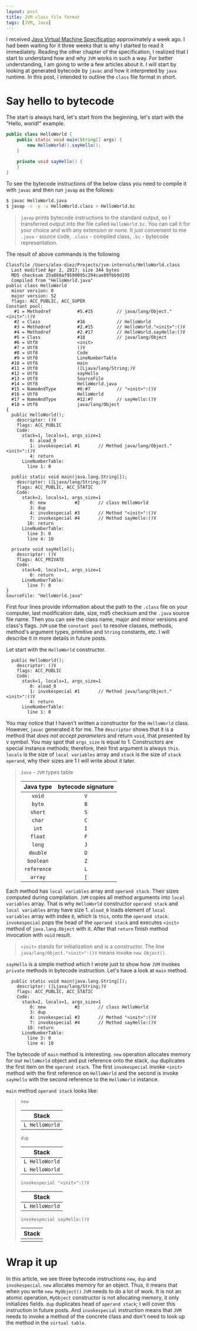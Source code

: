 ```yaml
---
layout: post
title: JVM class file format
tags: [JVM, Java]
---
```


I received [Java Virtual Machine Specification](https://www.amazon.com/gp/product/013390590X/ref=oh_aui_detailpage_o00_s00?ie=UTF8&psc=1) approximately a week ago. I had been waiting for it three weeks that is why I started to read it immediately. Reading the other chapter of the specification, I realized that I start to understand how and why `JVM` works in such a way. For better understanding, I am going to write a few articles about it. I will start by looking at generated bytecode by `javac` and how it interpreted by `java` runtime. In this post, I intended to outline the `class` file format in short.

# Say hello to bytecode

The start is always hard, let's start from the beginning, let's start with the "Hello, world!" example.

```java
public class HelloWorld {
    public static void main(String[] args) {
        new HelloWorld().sayHello();
    }

    private void sayHello() {
    }
}
```

To see the bytecode instructions of the below class you need to compile it with `javac` and then run `javap` as the follows:

```sh
$ javac HelloWorld.java
$ javap -c -p -v HelloWorld.class > HelloWorld.bc
```

> `javap` prints bytecode instructions to the standard output, so I transferred output into the file called `HelloWorld.bc`. You can call it for your choice and with any extension or none. It just convenient to me `.java` - source code, `.class` - compiled class, `.bc` - bytecode representation.

The result of above commands is the following

```
Classfile /Users/alex-diez/Projects/jvm-internals/HelloWorld.class
  Last modified Apr 2, 2017; size 344 bytes
  MD5 checksum 25a868af9590095c294cae89fbb9d195
  Compiled from "HelloWorld.java"
public class HelloWorld
  minor version: 0
  major version: 52
  flags: ACC_PUBLIC, ACC_SUPER
Constant pool:
   #1 = Methodref          #5.#15         // java/lang/Object."<init>":()V
   #2 = Class              #16            // HelloWorld
   #3 = Methodref          #2.#15         // HelloWorld."<init>":()V
   #4 = Methodref          #2.#17         // HelloWorld.sayHello:()V
   #5 = Class              #18            // java/lang/Object
   #6 = Utf8               <init>
   #7 = Utf8               ()V
   #8 = Utf8               Code
   #9 = Utf8               LineNumberTable
  #10 = Utf8               main
  #11 = Utf8               ([Ljava/lang/String;)V
  #12 = Utf8               sayHello
  #13 = Utf8               SourceFile
  #14 = Utf8               HelloWorld.java
  #15 = NameAndType        #6:#7          // "<init>":()V
  #16 = Utf8               HelloWorld
  #17 = NameAndType        #12:#7         // sayHello:()V
  #18 = Utf8               java/lang/Object
{
  public HelloWorld();
    descriptor: ()V
    flags: ACC_PUBLIC
    Code:
      stack=1, locals=1, args_size=1
         0: aload_0
         1: invokespecial #1       // Method java/lang/Object."<init>":()V
         4: return
      LineNumberTable:
        line 1: 0

  public static void main(java.lang.String[]);
    descriptor: ([Ljava/lang/String;)V
    flags: ACC_PUBLIC, ACC_STATIC
    Code:
      stack=2, locals=1, args_size=1
         0: new           #2       // class HelloWorld
         3: dup
         4: invokespecial #3       // Method "<init>":()V
         7: invokespecial #4       // Method sayHello:()V
        10: return
      LineNumberTable:
        line 3: 0
        line 4: 10

  private void sayHello();
    descriptor: ()V
    flags: ACC_PRIVATE
    Code:
      stack=0, locals=1, args_size=1
         0: return
      LineNumberTable:
        line 7: 0
}
SourceFile: "HelloWorld.java"
```

First four lines provide information about the path to the `.class` file on your computer, last modification date, size, md5 checksum and the `.java` source file name. Then you can see the class name, major and minor versions and class's flags. `JVM` use the `constant pool` to resolve classes, methods, method's argument types, primitive and `String` constants, etc. I will describe it in more details in future posts.

Let start with the `HelloWorld` constructor.

```
  public HelloWorld();
    descriptor: ()V
    flags: ACC_PUBLIC
    Code:
      stack=1, locals=1, args_size=1
         0: aload_0
         1: invokespecial #1       // Method java/lang/Object."<init>":()V
         4: return
      LineNumberTable:
        line 1: 0
```

You may notice that I haven't written a constructor for the `HelloWorld` class. However, `javac` generated it for me. The `descriptor` shows that it is a method that _does not accept parameters_ and return `void`, that presented by `V` symbol. You may spot that `args_size` is equal to 1. Constructors are special instance methods; therefore, their first argument is always `this`. `locals` is the size of `local variables` array and `stack` is the size of `stack operand`, why their sizes are 1 I will write about it later.

> `Java` - `JVM` types table
>
> |  Java type  |  bytecode signature  |
> |:-:|:-:|
> | `void` | `V` |
> | `byte` | `B` |
> | `short` | `S` |
> | `char` | `C` |
> | `int` | `I` |
> | `float` | `F` |
> | `long` | `J` |
> | `double` | `D` |
> | `boolean` | `Z` |
> | `reference` | `L` |
> | `array` | `[` |

Each method has `local variables` array and `operand stack`. Their sizes computed during compilation. `JVM` copies all method arguments into `local variables` array. That is why `HelloWorld` constructor `operand stack` and `local variables` array have size 1. `aload_0` loads element of `local variables` array with index `0`, which is `this`, onto the `operand stack`. `invokespecial` pops the head of the `operand stack` and executes `<init>` method of `java.lang.Object` with it. After that `return` finish method invocation with `void` result.

> `<init>` stands for initialization and is a constructor. The line `java/lang/Object."<init>":()V` means invoke `new Object()`.

`sayHello` is a simple method which I wrote just to show how `JVM` invokes `private` methods in bytecode instruction. Let's have a look at `main` method.

```
  public static void main(java.lang.String[]);
    descriptor: ([Ljava/lang/String;)V
    flags: ACC_PUBLIC, ACC_STATIC
    Code:
      stack=2, locals=1, args_size=1
         0: new           #2       // class HelloWorld
         3: dup
         4: invokespecial #3       // Method "<init>":()V
         7: invokespecial #4       // Method sayHello:()V
        10: return
      LineNumberTable:
        line 3: 0
        line 4: 10
```

The bytecode of `main` method is interesting. `new` operation allocates memory for our `HelloWorld` object and put reference onto the stack, `dup` duplicates the first item on the `operand stack`. The first `invokespecial` invoke `<init>` method with the first reference on `HelloWorld` and the second is invoke `sayHello` with the second reference to the `HelloWorld` instance.

`main` method `operand stack` looks like:

> `new`
>
>| Stack |
>|:-:|
>| `L HelloWorld` |
>
> `dup`
>
>| Stack |
>|:-:|
>| `L HelloWorld` |
>| `L HelloWorld` |
>
> `invokespecial "<init>":()V`
>
>| Stack |
>|:-:|
>| `L HelloWorld` |
>
> `invokespecial sayHello:()V`
>
>| Stack |
>|:-:|
>| |

# Wrap it up

In this article, we see three bytecode instructions `new`, `dup` and `invokespecial`. `new` allocates memory for an object. Thus, it means that when you write `new MyObject()` `JVM` needs to do a lot of work. It is not an atomic operation, `MyObject` constructor is not allocating memory, it only initializes fields. `dup` duplicates head of `operand stack`; I will cover this instruction in future posts. And `invokespecial` instruction means that `JVM` needs to invoke a method of the concrete class and don't need to look up the method in the `virtual table`.
